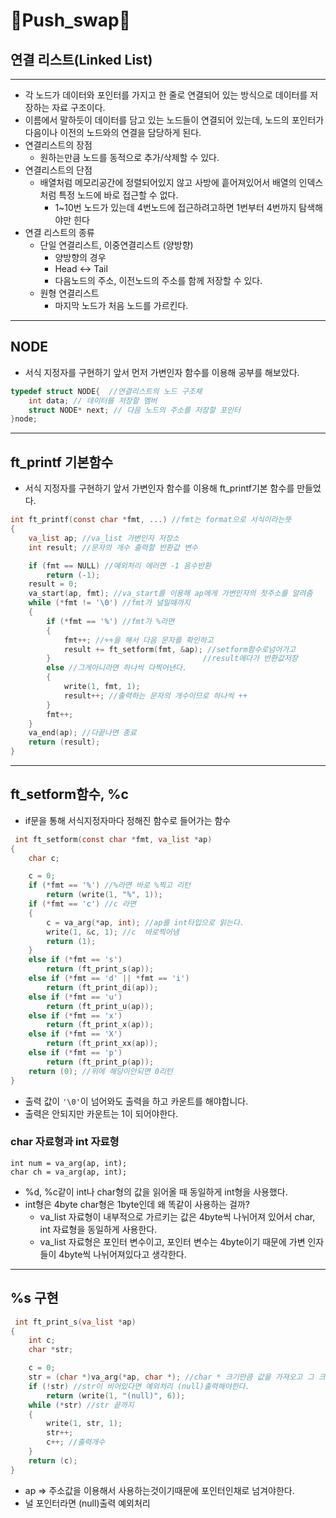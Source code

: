 # **🎯Push_swap🎯**

## **연결 리스트(Linked List)**

---

- 각 노드가 데이터와 포인터를 가지고 한 줄로 연결되어 있는 방식으로 데이터를 저장하는 자료 구조이다.
- 이름에서 말하듯이 데이터를 담고 있는 노드들이 연결되어 있는데, 노드의 포인터가 다음이나 이전의 노드와의 연결을 담당하게 된다.
- 연결리스트의 장점
  - 원하는만큼 노드를 동적으로 추가/삭제할 수 있다.
- 연결리스트의 단점
  - 배열처럼 메모리공간에 정렬되어있지 않고 사방에 흩어져있어서
    배열의 인덱스처럼 특정 노드에 바로 접근할 수 없다.
    - 1~10번 노드가 있는데 4번노드에 접근하려고하면
      1번부터 4번까지 탐색해야만 힌다
- 연결 리스트의 종류
  - 단일 연결리스트, 이중연결리스트 (양방향)
    - 양방향의 경우
    - Head <-> Tail
    - 다음노드의 주소, 이전노드의 주소를 함께 저장할 수 있다.
  - 원형 연결리스트
    - 마지막 노드가 처음 노드를 가르킨다.

---

## NODE

- 서식 지정자를 구현하기 앞서 먼저 가변인자 함수를 이용해 공부를 해보았다.

```c
typedef struct NODE{  //연결리스트의 노드 구조체
    int data; // 데이터를 저장할 멤버
    struct NODE* next; // 다음 노드의 주소를 저장할 포인터
}node;
```

---

## ft_printf 기본함수

- 서식 지정자를 구현하기 앞서 가변인자 함수를 이용해 ft_printf기본 함수를 만들었다.

```c
int ft_printf(const char *fmt, ...) //fmt는 format으로 서식이라는뜻
{
    va_list ap; //va_list 가변인자 저장소
    int result; //문자의 개수 출력할 반환값 변수

    if (fmt == NULL) //예외처리 에러면 -1 음수반환
        return (-1);
    result = 0;
    va_start(ap, fmt); //va_start를 이용해 ap에게 가변인자의 첫주소를 알려줌
    while (*fmt != '\0') //fmt가 널일때까지
    {
        if (*fmt == '%') //fmt가 %라면
        {
            fmt++; //++을 해서 다음 문자를 확인하고
            result += ft_setform(fmt, &ap); //setform함수로넘어가고
        }                                  //result에다가 반환값저장
        else //그게아니라면 하나씩 다찍어낸다.
        {
            write(1, fmt, 1);
            result++; //출력하는 문자의 개수이므로 하나씩 ++
        }
        fmt++;
    }
    va_end(ap); //다끝나면 종료
    return (result);
}
```

---

## ft_setform함수, %c

- if문을 통해 서식지정자마다 정해진 함수로 들어가는 함수

```c
 int ft_setform(const char *fmt, va_list *ap)
{
    char c;

    c = 0;
    if (*fmt == '%') //%라면 바로 %찍고 리턴
        return (write(1, "%", 1));
    if (*fmt == 'c') //c 라면
    {
        c = va_arg(*ap, int); //ap를 int타입으로 읽는다.
        write(1, &c, 1); //c  바로찍어냄
        return (1);
    }
    else if (*fmt == 's')
        return (ft_print_s(ap));
    else if (*fmt == 'd' || *fmt == 'i')
        return (ft_print_di(ap));
    else if (*fmt == 'u')
        return (ft_print_u(ap));
    else if (*fmt == 'x')
        return (ft_print_x(ap));
    else if (*fmt == 'X')
        return (ft_print_xx(ap));
    else if (*fmt == 'p')
        return (ft_print_p(ap));
    return (0); //위에 해당이안되면 0리턴
}

```

- 출력 값이 `'\0'`이 넘어와도 출력을 하고 카운트를 해야합니다.
- 출력은 안되지만 카운트는 1이 되어야한다.

### char 자료형과 int 자료형

```
int num = va_arg(ap, int);
char ch = va_arg(ap, int);
```

- %d, %c같이 int나 char형의 값을 읽어올 때 동일하게 int형을 사용했다.
- int형은 4byte char형은 1byte인데 왜 똑같이 사용하는 걸까?
  - va_list 자료형이 내부적으로 가르키는 값은 4byte씩 나뉘어져 있어서 char, int 자료형을 동일하게 사용한다.
  - va_list 자료형은 포인터 변수이고, 포인터 변수는 4byte이기 때문에 가변 인자들이 4byte씩 나뉘어져있다고 생각한다.

---

## %s 구현

```c
 int ft_print_s(va_list *ap)
{
    int c;
    char *str;

    c = 0;
    str = (char *)va_arg(*ap, char *); //char * 크기만큼 값을 가져오고 그 크기만큼 이동, str에 넣음
    if (!str) //str이 비어있다면 예외처리 (null)출력해야한다.
        return (write(1, "(null)", 6));
    while (*str) //str 끝까지
    {
        write(1, str, 1);
        str++;
        c++; //출력개수
    }
    return (c);
}
```

- ap => 주소값을 이용해서 사용하는것이기때문에 포인터인채로 넘겨야한다.
- 널 포인터라면 (null)출력 예외처리
